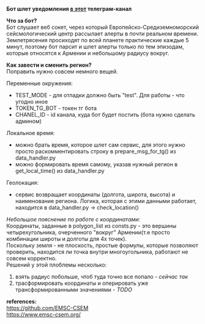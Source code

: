 **Бот шлет уведомления [в этот](https://t.me/arm_seismology_monitoring) телеграм-канал**  

**Что за бот?**  
Бот слушает веб сокет, через который Европейско-Средиземноморский сейсмологический центр рассылает алерты в *почти* реальном времени.   
Землетрясения просиходят по всей планете практические каждые 5 минут, поэтому бот парсит и шлет алерты только по тем эпизодам, которые относятся к Армении и небольшому радиусу вокруг.  

**Как завести и сменить регион?**  
Поправить нужно совсем немного вещей.  

Переменные окружения:  
* TEST_MODE - для отладки должно быть "test". Для работы - что угодно иное
* TOKEN_TG_BOT - токен тг бота
* CHANEL_ID - id канала, куда бот будет постить (бота нужно сделать админом)

Локальное время:  
* можно брать время, которое шлет сам сервис, для этого нужно просто раскомментировать строку в prepare_msg_for_tg() из data_handler.py  
* можно формировать время самому, указав нужный регион в get_local_time() из data_handler.py

Геолокация:  
* сервис возвращает координаты (долгота, широта, высота) и наименование региона. Логика, которая с этими данными работает, находится в data_handler.py -> check_location()  

*Небольшое пояснение по работе с координатами:*  
Координаты, заданные в polygon_list из consts.py  - это вершины четырехугольника, очерченного "вокруг" Армении(т.е просто комбинации широты и долготы для 4х точек).  
Поскольку земля - не плоскость, простые формулы, которые позволяют проверить, находится ли точка внутри многоугольника, работают не совсем корректно.   
Решений у этой плоблемы несколько:    
1. взять радиус побольше, чтоб туда точно все попало - *сейчас так*  
2. трасформировать координаты и оперировать уже трансформированными значениями - *TODO*  


**references:**  
https://github.com/EMSC-CSEM  
https://www.emsc-csem.org/  